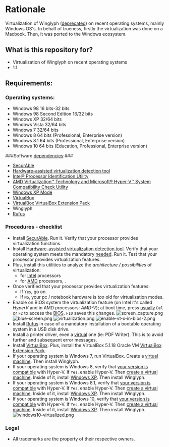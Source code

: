 # Rationale #

Virtualization of Winglyph ([deprecated](https://en.wikipedia.org/wiki/Deprecation)) on recent operating systems, mainly Windows OS's.
In behalf of trueness, firstly the virtualization was done on a Macbook. 
Then, it was ported to the Windows ecosystem.

## What is this repository for? ##

* Virtualization of Winglyph on recent operating systems
* 1.1

## Requirements: ##

### Operating systems: ###
* Windows 98 16 bits-32 bits
* Windows 98 Second Edition 16/32 bits
* Windows XP 32/64 bits
* Windows Vista 32/64 bits
* Windows 7 32/64 bits
* Windows 8 64 bits (Professional, Enterprise version)
* Windows 8.1 64 bits (Professional, Enterprise version)
* Windows 10 64 bits (Education, Professional, Enterprise version)

###Software [dependencies](http://www.ibm.com/support/knowledgecenter/SS2GNX_5.1.1/com.ibm.tivoli.tpm.sft.doc/software/csfm_reqcap.html):###
* [SecurAble](https://www.grc.com/securable.htm)
* [Hardware-assisted virtualization detection tool](https://www.microsoft.com/en-us/download/details.aspx?id=592)
* [Intel® Processor Identification Utility](https://downloadcenter.intel.com/download/7838)
* [AMD Virtualization™ Technology and Microsoft® Hyper-V™ System Compatibility Check Utility](http://download.amd.com/techdownloads/AMD-VwithRVI_Hyper-V_CompatibilityUtility.zip)
* [Windows XP Mode](https://www.microsoft.com/es-ar/download/details.aspx?id=8002)
* [VirtualBox](https://www.virtualbox.org/wiki/Downloads)
* [VirtualBox VirtualBox Extension Pack](https://www.virtualbox.org/wiki/Downloads)
* Winglyph
* [Rufus](https://rufus.akeo.ie/#ref2)

### Procedures - checklist ###
* Install [SecurAble](https://www.grc.com/securable.htm). Run it. Verify that your processor provides virtualization functions. 
* Install [Hardware-assisted virtualization detection tool](https://www.microsoft.com/en-us/download/details.aspx?id=592). Verify that your operating system meets the mandatory [needed](https://bitbucket.org/imhicihu/virtualization-winglyph/issues/13/software-workflow-hardware-assisted). Run it. Test that your processor provides virtualization features. 
* Plus, install this utilities to analyze the *architecture / possibilities* of virtualization: 
    - for [Intel](https://downloadcenter.intel.com/download/7838) processors 
    - for [AMD](http://download.amd.com/techdownloads/AMD-V_Hyper-V_Compatibility_Check_Utility.zip) processors, .
* Once verified that your processor provides virtualization features: 
    - If `Yes`, go on. 
    - If `No`, your pc / notebook hardware is *too* old for virtualization modes.
* Enable on BIOS system the virtualization feature (on Intel it's called *HyperV* and in AMD processors: *AMD-V*); at boot time, press [usually](https://www.lifewire.com/bios-setup-utility-access-keys-for-popular-motherboards-2624462) `Del` or `F2` to access the [BIOS](http://www.pcworld.com/article/241032/how_to_enter_your_pcs_bios.html). `F10` saves this changes.
![screen_capture.png](https://bitbucket.org/repo/ekyaeEE/images/4279029375-screen_capture.png)
![blue-screen.png](https://bitbucket.org/repo/ekyaeEE/images/3041964421-blue-screen.png)
![virtualization.png](https://bitbucket.org/repo/ekyaeEE/images/1477597896-virtualization.png)
![enable-vt-x-in-bios-2.png](https://bitbucket.org/repo/ekyaeEE/images/2769097956-enable-vt-x-in-bios-2.png)
* Install [Rufus](https://rufus.akeo.ie/#ref2) in case of a mandatory installation of a bootable operating system in a USB disk drive.
* Install a printer driver, even a [virtual](https://en.wikipedia.org/wiki/List_of_virtual_printer_software) one (ie: PDF Writer). This is to avoid further and subsequent error messages.
* Install [VirtualBox](https://www.virtualbox.org/wiki/Downloads). Plus, install the VirtualBox 5.1.18 Oracle VM [VirtualBox Extension Pack](https://www.virtualbox.org/wiki/Downloads).
* If your operating system is Windows 7, run VirtualBox. Create a [virtual machine](https://bitbucket.org/imhicihu/winglyph-virtualization/issues/24/workflow-software-creation-and). Then install Winglyph.
* If your operating system is Windows 8, verify that [your version is compatible](https://bitbucket.org/imhicihu/winglyph-virtualization/issues/22/software-workflow-operating-systems) with Hyper-V. If `Yes`, enable Hyper-V. Then [create a virtual machine](https://bitbucket.org/imhicihu/virtualization-winglyph/issues/23/workflow-creation-of-a-virtual-machine). Inside of it, install [Windows XP](https://bitbucket.org/imhicihu/virtualization-winglyph/issues/6/workflow-deprecated-windows-xp-testing). Then install Winglyph.
* If your operating system is Windows 8.1, verify that [your version is compatible](https://bitbucket.org/imhicihu/winglyph-virtualization/issues/22/software-workflow-operating-systems) with Hyper-V. If `Yes`, enable Hyper-V. Then [create a virtual machine](https://bitbucket.org/imhicihu/virtualization-winglyph/issues/23/workflow-creation-of-a-virtual-machine). Inside of it, install [Windows XP](https://bitbucket.org/imhicihu/virtualization-winglyph/issues/6/workflow-deprecated-windows-xp-testing). Then install Winglyph.
* If your operating system is Windows 10, verify that [your version is compatible](https://bitbucket.org/imhicihu/winglyph-virtualization/issues/22/software-workflow-operating-systems) with Hyper-V. If `Yes`, enable Hyper-V. Then [create a virtual machine](https://bitbucket.org/imhicihu/virtualization-winglyph/issues/23/workflow-creation-of-a-virtual-machine). Inside of it, install [Windows XP](https://bitbucket.org/imhicihu/virtualization-winglyph/issues/6/workflow-deprecated-windows-xp-testing). Then install Winglyph.
![windows10-virtualized.png](https://bitbucket.org/repo/ekyaeEE/images/1502602213-windows10-virtualized.png)

### Legal ###

* All trademarks are the property of their respective owners.